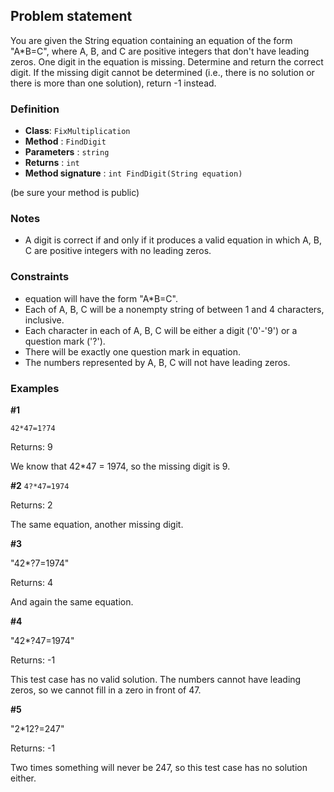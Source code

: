 ## Problem statement 
You are given the String equation containing an equation of the form "A*B=C", where A, B, and C are positive integers that don't have leading zeros. One digit in the equation is missing. Determine and return the correct digit. If the missing digit cannot be determined (i.e., there is no solution or there is more than one solution), return -1 instead.

### Definition

* **Class**: `FixMultiplication`
* **Method** : `FindDigit`
* **Parameters** : `string`
* **Returns** : `int`
* **Method signature** : `int FindDigit(String equation)`

(be sure your method is public)

### Notes
- A digit is correct if and only if it produces a valid equation in which A, B, C are positive integers with no leading zeros.

### Constraints
- equation will have the form "A*B=C".
- Each of A, B, C will be a nonempty string of between 1 and 4 characters, inclusive.
- Each character in each of A, B, C will be either a digit ('0'-'9') or a question mark ('?').
- There will be exactly one question mark in equation.
- The numbers represented by A, B, C will not have leading zeros.

### Examples
**#1**

`42*47=1?74`

Returns: 9

We know that 42*47 = 1974, so the missing digit is 9.


**#2**
`4?*47=1974`

Returns: 2

The same equation, another missing digit.

**#3**

"42*?7=1974"

Returns: 4

And again the same equation.

**#4**

"42*?47=1974"

Returns: -1

This test case has no valid solution. The numbers cannot have leading zeros, so we cannot fill in a zero in front of 47.

**#5**

"2*12?=247"

Returns: -1

Two times something will never be 247, so this test case has no solution either.
